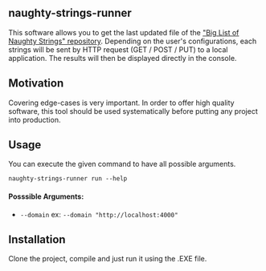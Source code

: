 ## naughty-strings-runner

This software allows you to get the last updated file of the ["Big List of Naughty Strings" repository](https://github.com/minimaxir/big-list-of-naughty-strings). Depending on the user's configurations, each strings will be sent by HTTP request (GET / POST / PUT) to a local application. The results will then be displayed directly in the console.


## Motivation

Covering edge-cases is very important. In order to offer high quality software, this tool should be used systematically before putting any project into production.

## Usage

You can execute the given command to have all possible arguments.

```shell
naughty-strings-runner run --help
```

#### Posssible Arguments:

- `--domain`  ex: `--domain "http://localhost:4000"`

## Installation

Clone the project, compile and just run it using the .EXE file.